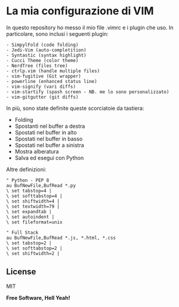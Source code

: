 # La mia configurazione di VIM


In questo repository ho messo il mio file .vimrc e i plugin che uso. In particolare, sono inclusi i seguenti plugin:

    - SimpylFold (code folding)
    - Jedi-Vim (auto-completition)
    - Syntastic (syntax highlight)
    - Cucci Theme (color theme)
    - NerdTree (files tree)
    - ctrlp.vim (handle multiple files)
    - vim-fugitive (Git wrapper)
    - powerline (enhanced status line)
    - vim-signify (vari diffs)
    - vim-startify (spash screen - NB. me lo sono personalizzato)
    - vim-gitgutter (git diffs)


In più, sono state definite queste scorciatoie da tastiera:

  - <space> Folding
  - <C-J> Spostanti nel buffer a destra
  - <C-K> Spostati nel buffer in alto
  - <C-L> Spostati nel buffer in basso
  - <C-H> Spostati nel buffer a sinistra
  - <C-n> Mostra alberatura
  - <F5> Salva ed esegui con Python


Altre definizioni:

```vim
" Python - PEP 8
au BufNewFile,BufRead *.py
\ set tabstop=4 |
\ set softtabstop=4 |
\ set shiftwidth=4 |
\ set textwidth=79 |
\ set expandtab |
\ set autoindent |
\ set fileformat=unix
 
" Full Stack
au BufNewFile,BufRead *.js, *.html, *.css
\ set tabstop=2 |
\ set softtabstop=2 |
\ set shiftwidth=2 |
```

License
----

MIT


**Free Software, Hell Yeah!**
